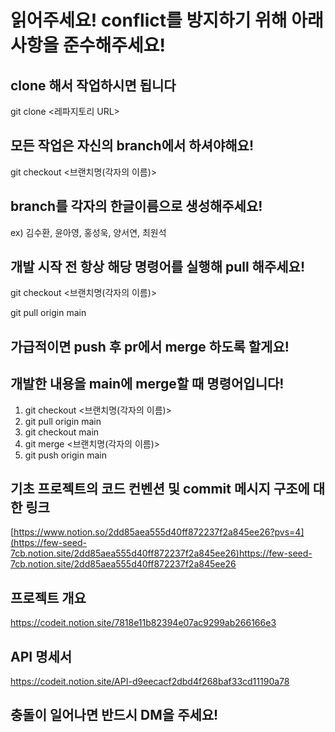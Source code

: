 
읽어주세요! conflict를 방지하기 위해 아래 사항을 준수해주세요!
=============
## clone 해서 작업하시면 됩니다 ##
git clone <레파지토리 URL>
## 모든 작업은 자신의 branch에서 하셔야해요! ##
git checkout <브랜치명(각자의 이름)>
## branch를 각자의 한글이름으로 생성해주세요! ##
ex) 김수환, 윤아영, 홍성욱, 양서연, 최원석
## 개발 시작 전 항상 해당 명령어를 실행해 pull 해주세요! ## 
git checkout <브랜치명(각자의 이름)>

git pull origin main

## 가급적이면 push 후 pr에서 merge 하도록 할게요! ##

## 개발한 내용을 main에 merge할 때 명령어입니다! ## 
1. git checkout <브랜치명(각자의 이름)>     
2. git pull origin main                 
3. git checkout main                    
4. git merge <브랜치명(각자의 이름)>      
5. git push origin main                   

## 기초 프로젝트의 코드 컨벤션 및 commit 메시지 구조에 대한 링크 ##
[https://www.notion.so/2dd85aea555d40ff872237f2a845ee26?pvs=4](https://few-seed-7cb.notion.site/2dd85aea555d40ff872237f2a845ee26)https://few-seed-7cb.notion.site/2dd85aea555d40ff872237f2a845ee26

## 프로젝트 개요 ##
https://codeit.notion.site/7818e11b82394e07ac9299ab266166e3

## API 명세서 ##
https://codeit.notion.site/API-d9eecacf2dbd4f268baf33cd11190a78

## 충돌이 일어나면 반드시 DM을 주세요! ##
